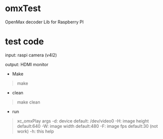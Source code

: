 # omxTest
OpenMax decoder Lib for Raspberry PI

# test code

 input: raspi camera (v4l2)

 output: HDMI monitor

* Make

>make

* clean

> make clean

* run

>xc_omxPlay
args
        -d: device default: /dev/video0
        -H: image height default:640 
        -W: image width default:480 
        -F: image fps default:30 (not work)
        -h: this help 
